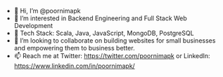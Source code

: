 - 👋 Hi, I’m @poornimapk
- 👀 I’m interested in Backend Engineering and Full Stack Web Development
- 🌱 Tech Stack: Scala, Java, JavaScript, MongoDB, PostgreSQL
- 💞️ I’m looking to collaborate on building websites for small businesses and empowering them to business better.
- 📫 Reach me at Twitter: https://twitter.com/poornimapk or LinkedIn: https://www.linkedin.com/in/poornimapk/
<!---
poornimapk/poornimapk is a ✨ special ✨ repository because its `README.md` (this file) appears on your GitHub profile.
You can click the Preview link to take a look at your changes.
--->

